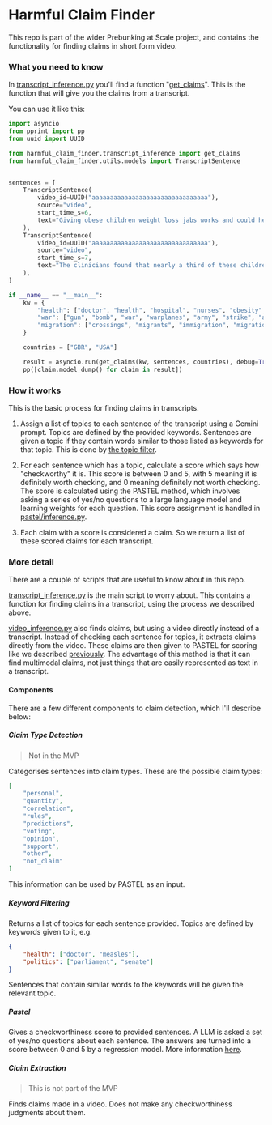 # Harmful Claim Finder

This repo is part of the wider Prebunking at Scale project, and contains the functionality for finding claims in short form video.

### What you need to know

In [transcript_inference.py](src/harmful_claim_finder/transcript_inference.py#L49) you'll find a function "[get_claims](src/harmful_claim_finder/transcript_inference.py#L49)".
This is the function that will give you the claims from a transcript.

You can use it like this:
```python
import asyncio
from pprint import pp
from uuid import UUID

from harmful_claim_finder.transcript_inference import get_claims
from harmful_claim_finder.utils.models import TranscriptSentence


sentences = [
    TranscriptSentence(
        video_id=UUID("aaaaaaaaaaaaaaaaaaaaaaaaaaaaaaaa"),
        source="video",
        start_time_s=6,
        text="Giving obese children weight loss jabs works and could help avoid arguments over mealtimes, according to research.",
    ),
    TranscriptSentence(
        video_id=UUID("aaaaaaaaaaaaaaaaaaaaaaaaaaaaaaaa"),
        source="video",
        start_time_s=7,
        text="The clinicians found that nearly a third of these children dropped enough weight to improve their health, compared with about 27% in earlier treated groups with no access to the drugs.",
    ),
]

if __name__ == "__main__":
    kw = {
        "health": ["doctor", "health", "hospital", "nurses", "obesity", "medicine"],
        "war": ["gun", "bomb", "war", "warplanes", "army", "strike", "attack"],
        "migration": ["crossings", "migrants", "immigration", "migration"],
    }

    countries = ["GBR", "USA"]

    result = asyncio.run(get_claims(kw, sentences, countries), debug=True)
    pp([claim.model_dump() for claim in result])

```

### How it works
This is the basic process for finding claims in transcripts.

1. Assign a list of topics to each sentence of the transcript using a Gemini prompt.
Topics are defined by the provided keywords.
Sentences are given a topic if they contain words similar to those listed as keywords for that topic.
This is done by [the topic filter](/src/harmful_claim_finder/keyword_filter/topic_keyword_filter.py).

2. For each sentence which has a topic, calculate a score which says how "checkworthy" it is.
This score is between 0 and 5, with 5 meaning it is definitely worth checking, and 0 meaning definitely not worth checking.
The score is calculated using the PASTEL method, which involves asking a series of yes/no questions to a large language model and learning weights for each question.
This score assignment is handled in [pastel/inference.py](src/harmful_claim_finder/pastel/inference.py).

3. Each claim with a score is considered a claim.
So we return a list of these scored claims for each transcript.


### More detail

There are a couple of scripts that are useful to know about in this repo.

[transcript_inference.py](/src/harmful_claim_finder/transcript_inference.py) is the main script to worry about.
This contains a function for finding claims in a transcript, using the process we described above.

[video_inference.py](/src/harmful_claim_finder/video_inference.py) also finds claims, but using a video directly instead of a transcript.
Instead of checking each sentence for topics, it extracts claims directly from the video.
These claims are then given to PASTEL for scoring like we described [previously](#how-it-works).
The advantage of this method is that it can find multimodal claims, not just things that are easily represented as text in a transcript.

#### Components
There are a few different components to claim detection, which I'll describe below:

##### Claim Type Detection
> Not in the MVP

Categorises sentences into claim types.
These are the possible claim types:
```json
[
    "personal",
    "quantity",
    "correlation",
    "rules",
    "predictions",
    "voting",
    "opinion",
    "support",
    "other",
    "not_claim"
]
```
This information can be used by PASTEL as an input.

##### Keyword Filtering
Returns a list of topics for each sentence provided.
Topics are defined by keywords given to it, e.g. 
```json
{
    "health": ["doctor", "measles"],
    "politics": ["parliament", "senate"]
}
```
Sentences that contain similar words to the keywords will be given the relevant topic.

##### Pastel
Gives a checkworthiness score to provided sentences.
A LLM is asked a set of yes/no questions about each sentence.
The answers are turned into a score between 0 and 5 by a regression model.
More information [here](/src/harmful_claim_finder/pastel).

##### Claim Extraction
> This is not part of the MVP

Finds claims made in a video.
Does not make any checkworthiness judgments about them.